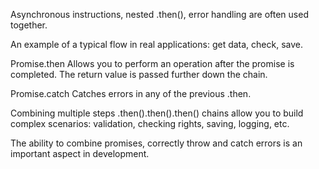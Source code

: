 Asynchronous instructions, nested .then(), error handling are often used together.

An example of a typical flow in real applications: get data, check, save.

Promise.then
Allows you to perform an operation after the promise is completed. The return value is passed further down the chain.

Promise.catch
Catches errors in any of the previous .then.

Combining multiple steps
.then().then().then() chains allow you to build complex scenarios: validation, checking rights, saving, logging, etc.

The ability to combine promises, correctly throw and catch errors is an important aspect in development.
